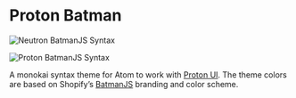 # Proton Batman

![Neutron BatmanJS Syntax](http://f.cl.ly/items/26362H2T2n260I1k1K1Q/Image%202014-04-16%20at%204.42.04%20PM.png)

![Proton BatmanJS Syntax](http://f.cl.ly/items/26362H2T2n260I1k1K1Q/Image%202014-04-16%20at%204.42.04%20PM.png)

A monokai syntax theme for Atom to work with [Proton UI](https://atom.io/packages/proton). The theme colors are based on Shopify’s [BatmanJS](http://batmanjs.org) branding and color scheme.
